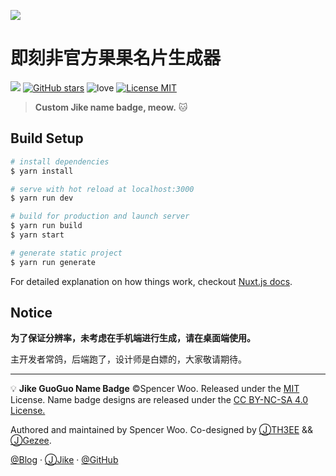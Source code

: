 ![](https://i.loli.net/2018/11/26/5bfba92262d75.jpg)

# 即刻非官方果果名片生成器

![](https://img.shields.io/badge/Nuxt.js-2.0.0-green.svg?style=flat-square)
[![GitHub stars](https://img.shields.io/github/stars/spencerwooo/jike-guoguo-badge.svg?style=flat-square&label=stars)](https://github.com/spencerwoo/jike-guoguo-badge)
![love](https://img.shields.io/badge/Made%20with-love-ff69b4.svg?style=flat-square)
[![License MIT](https://img.shields.io/badge/License-MIT-03A9F4.svg?style=flat-square)](https://github.com/spencerwooo/jike-guoguo-badge/blob/master/LICENSE)

> **Custom Jike name badge, meow.** 🐱

## Build Setup

``` bash
# install dependencies
$ yarn install

# serve with hot reload at localhost:3000
$ yarn run dev

# build for production and launch server
$ yarn run build
$ yarn start

# generate static project
$ yarn run generate
```

For detailed explanation on how things work, checkout [Nuxt.js docs](https://nuxtjs.org).

## Notice

**为了保证分辨率，未考虑在手机端进行生成，请在桌面端使用。**

主开发者常鸽，后端跑了，设计师是白嫖的，大家敬请期待。

---

💡 **Jike GuoGuo Name Badge** ©Spencer Woo. Released under the [MIT](https://github.com/spencerwooo/jike-guoguo-badge/blob/master/LICENSE) License. Name badge designs are released under the [CC BY-NC-SA 4.0 License.](https://creativecommons.org/licenses/by-nc-sa/4.0/)

Authored and maintained by Spencer Woo. Co-designed by [ⒿTH3EE](https://web.okjike.com/user/E0BBAACD-3991-49E3-916C-6A67430380A7) && [ⒿGezee](https://web.okjike.com/user/BC3E16C6-CDB5-420C-99AB-69978E1C9CBC).

[@Blog](https://spencerwoo.com/) · [ⒿJike](https://web.okjike.com/user/4DDA0425-FB41-4188-89E4-952CA15E3C5E) · [@GitHub](https://github.com/spencerwooo)
